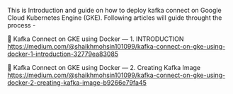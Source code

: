 This is Introduction and guide on how to deploy kafka connect on Google Cloud Kubernetes Engine (GKE).
Following articles will guide throught the process - 


🚀 Kafka Connect on GKE using Docker — 1. INTRODUCTION
https://medium.com/@shaikhmohsin101099/kafka-connect-on-gke-using-docker-1-introduction-32779ea83085

🚀 Kafka Connect on GKE using Docker — 2. Creating Kafka Image
https://medium.com/@shaikhmohsin101099/kafka-connect-on-gke-using-docker-2-creating-kafka-image-b9266e79fa45
